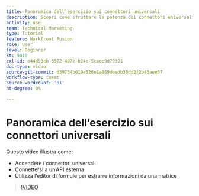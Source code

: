 ```yaml
---
title: Panoramica dell’esercizio sui connettori universali
description: Scopri come sfruttare la potenza dei connettori universali, connettersi a un’API esterna ed estrarre informazioni da un array, il tutto in [!DNL Adobe Workfront Fusion].
activity: use
team: Technical Marketing
type: Tutorial
feature: Workfront Fusion
role: User
level: Beginner
kt: 9010
exl-id: a44d93cb-6572-497e-b24c-5cacc9d79391
doc-type: video
source-git-commit: d39754b619e526e1a869deedb38dd2f2b43aee57
workflow-type: tm+mt
source-wordcount: '61'
ht-degree: 0%

---
```


# Panoramica dell’esercizio sui connettori universali

Questo video illustra come:

* Accendere i connettori universali
* Connettersi a un’API esterna
* Utilizza l’editor di formule per estrarre informazioni da una matrice

>[!VIDEO](https://video.tv.adobe.com/v/335269/?quality=12)

